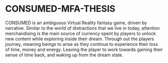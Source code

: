 # CONSUMED-MFA-THESIS
CONSUMED is an ambiguous Virtual Reality fantasy game, driven by narrative. Similar to the world of distractions that we live in today, attention merchandising is the main source of currency spent by players to unlock new content while exploring inside their dream. Through out the players journey, meaning beings to arise as they continue to experience their loss of time, money and energy. Leaving the player to work towards gaining their sense of time back, and waking up from the dream state.
